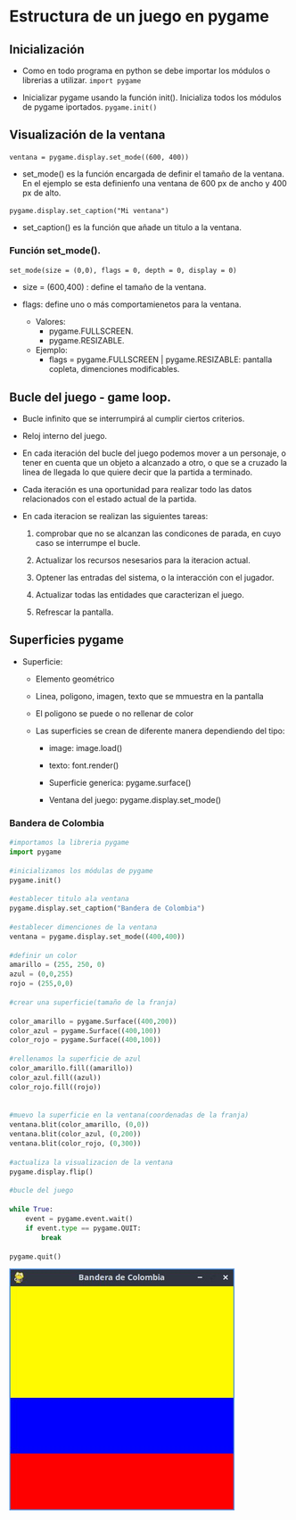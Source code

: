 # Estructura de un juego en pygame

## Inicialización 

- Como en todo programa en python se debe importar los módulos o librerias a utilizar. 
`import pygame`

- Inicializar pygame usando la función init(). Inicializa todos los módulos de pygame iportados.
`pygame.init()`

## Visualización de la ventana

`ventana = pygame.display.set_mode((600, 400))`

- set_mode() es la función encargada de definir el tamaño de la ventana. En el ejemplo se esta definienfo una ventana de 600 px de ancho y 400 px de alto.

`pygame.display.set_caption("Mi ventana")`

- set_caption() es la función que añade un titulo a la ventana.

### Función set_mode().

`set_mode(size = (0,0), flags = 0, depth = 0, display = 0)`

- size = (600,400) : define el tamaño de la ventana.

- flags: define uno o más comportamienetos para la ventana.
    - Valores:
        - pygame.FULLSCREEN.
        - pygame.RESIZABLE.
    - Ejemplo:
        - flags = pygame.FULLSCREEN | pygame.RESIZABLE: pantalla copleta, dimenciones modificables. 

## Bucle del juego - game loop.

- Bucle infinito que se interrumpirá  al cumplir ciertos criterios.

- Reloj interno del juego.

- En cada iteración del bucle del juego podemos mover a un personaje, o tener en cuenta que un objeto a alcanzado a otro, o que se a cruzado la linea de llegada lo que quiere decir que la partida a terminado.

- Cada iteración es una oportunidad para realizar todo las datos relacionados con el estado actual de la partida.

- En cada iteracion se realizan las siguientes tareas:

    1. comprobar que no se alcanzan las condicones de parada, en cuyo caso se interrumpe el bucle.

    2. Actualizar los recursos nesesarios para la iteracion actual.

    3. Optener las entradas del sistema, o la interacción con el jugador.

    4. Actualizar todas las entidades que caracterizan el juego.

    5. Refrescar la pantalla.

## Superficies pygame

- Superficie:
    
    - Elemento geométrico

    - Linea, poligono, imagen, texto que se mmuestra en la pantalla

    - El poligono se puede o no rellenar de color

    - Las superficies se crean de diferente manera dependiendo del tipo: 

        - image: image.load()
        
        - texto: font.render()

        - Superficie generica: pygame.surface()

        - Ventana del juego: pygame.display.set_mode()

### Bandera de Colombia

```Python
#importamos la libreria pygame
import pygame

#inicializamos los módulas de pygame
pygame.init()

#establecer titulo ala ventana
pygame.display.set_caption("Bandera de Colombia")

#establecer dimenciones de la ventana
ventana = pygame.display.set_mode((400,400))

#definir un color
amarillo = (255, 250, 0)
azul = (0,0,255)
rojo = (255,0,0)

#crear una superficie(tamaño de la franja)

color_amarillo = pygame.Surface((400,200))
color_azul = pygame.Surface((400,100))
color_rojo = pygame.Surface((400,100))

#rellenamos la superficie de azul
color_amarillo.fill((amarillo))
color_azul.fill((azul))
color_rojo.fill((rojo))


#muevo la superficie en la ventana(coordenadas de la franja)
ventana.blit(color_amarillo, (0,0))
ventana.blit(color_azul, (0,200))
ventana.blit(color_rojo, (0,300))

#actualiza la visualizacion de la ventana
pygame.display.flip()

#bucle del juego

while True:
    event = pygame.event.wait()
    if event.type == pygame.QUIT:
        break

pygame.quit()
```

![Bandera de Colombia](bandera_colombia.png.jpg "Bandera de Colombia")